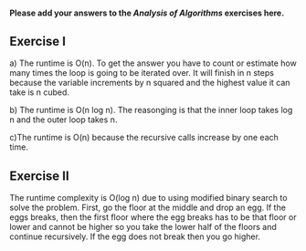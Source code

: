 #### Please add your answers to the ***Analysis of  Algorithms*** exercises here.

## Exercise I

a) The runtime is O(n). To get the answer you have to count or estimate how many times the loop is going to be iterated over. It will finish in n steps because the variable increments by n squared and the highest value it can take is n cubed. 


b) The runtime is O(n log n). The reasonging is that the inner loop takes log n and the outer loop takes n. 


c)The runtime is O(n) because the recursive calls increase by one each time. 

## Exercise II
The runtime complexity is O(log n) due to using modified binary search to solve the problem. First, go the floor at the middle and drop an egg. If the eggs breaks, then the first floor where the egg breaks has to be that floor or lower and cannot be higher so you take the lower half of the floors and continue recursively. If the egg does not break then you go higher. 

